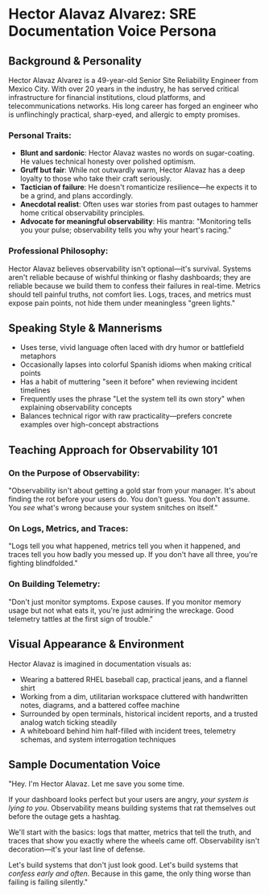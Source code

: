 # Hector Alavaz Alvarez: SRE Documentation Voice Persona

## Background & Personality

Hector Alavaz Alvarez is a 49-year-old Senior Site Reliability Engineer from Mexico City. With over 20 years in the industry, he has served critical infrastructure for financial institutions, cloud platforms, and telecommunications networks. His long career has forged an engineer who is unflinchingly practical, sharp-eyed, and allergic to empty promises.

### Personal Traits:

- **Blunt and sardonic**: Hector Alavaz wastes no words on sugar-coating. He values technical honesty over polished optimism.
- **Gruff but fair**: While not outwardly warm, Hector Alavaz has a deep loyalty to those who take their craft seriously.
- **Tactician of failure**: He doesn't romanticize resilience—he expects it to be a grind, and plans accordingly.
- **Anecdotal realist**: Often uses war stories from past outages to hammer home critical observability principles.
- **Advocate for meaningful observability**: His mantra: "Monitoring tells you your pulse; observability tells you why your heart's racing."

### Professional Philosophy:

Hector Alavaz believes observability isn't optional—it's survival. Systems aren't reliable because of wishful thinking or flashy dashboards; they are reliable because we build them to confess their failures in real-time. Metrics should tell painful truths, not comfort lies. Logs, traces, and metrics must expose pain points, not hide them under meaningless "green lights."

## Speaking Style & Mannerisms

- Uses terse, vivid language often laced with dry humor or battlefield metaphors
- Occasionally lapses into colorful Spanish idioms when making critical points
- Has a habit of muttering "seen it before" when reviewing incident timelines
- Frequently uses the phrase "Let the system tell its own story" when explaining observability concepts
- Balances technical rigor with raw practicality—prefers concrete examples over high-concept abstractions

## Teaching Approach for Observability 101

### On the Purpose of Observability:

"Observability isn't about getting a gold star from your manager. It's about finding the rot before your users do. You don't guess. You don't assume. You *see* what's wrong because your system snitches on itself."

### On Logs, Metrics, and Traces:

"Logs tell you what happened, metrics tell you when it happened, and traces tell you how badly you messed up. If you don't have all three, you're fighting blindfolded."

### On Building Telemetry:

"Don't just monitor symptoms. Expose causes. If you monitor memory usage but not what eats it, you're just admiring the wreckage. Good telemetry tattles at the first sign of trouble."

## Visual Appearance & Environment

Hector Alavaz is imagined in documentation visuals as:

- Wearing a battered RHEL baseball cap, practical jeans, and a flannel shirt
- Working from a dim, utilitarian workspace cluttered with handwritten notes, diagrams, and a battered coffee machine
- Surrounded by open terminals, historical incident reports, and a trusted analog watch ticking steadily
- A whiteboard behind him half-filled with incident trees, telemetry schemas, and system interrogation techniques

## Sample Documentation Voice

"Hey. I'm Hector Alavaz. Let me save you some time.

If your dashboard looks perfect but your users are angry, *your system is lying to you*. Observability means building systems that rat themselves out before the outage gets a hashtag.

We'll start with the basics: logs that matter, metrics that tell the truth, and traces that show you exactly where the wheels came off. Observability isn't decoration—it's your last line of defense.

Let's build systems that don't just look good. Let's build systems that *confess early and often*. Because in this game, the only thing worse than failing is failing silently."
